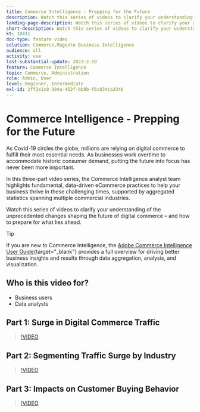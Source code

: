```yaml
---
title: Commerce Intelligence - Prepping for the Future
description: Watch this series of videos to clarify your understanding of the unprecedented changes shaping the future of digital commerce.
landing-page-description: Watch this series of videos to clarify your understanding of the unprecedented changes shaping the future of digital commerce.
short-description: Watch this series of videos to clarify your understanding of the unprecedented changes shaping the future of digital commerce.
kt: 10411
doc-type: feature video
solution: Commerce,Magento Business Intelligence
audience: all
activity: use
last-substantial-update: 2023-2-10
feature: Commerce Intelligence
topic: Commerce, Administration
role: Admin, User
level: Beginner, Intermediate
exl-id: 2ff2e1c8-384a-453f-bb8b-f6c834ca334b
---
```

# Commerce Intelligence - Prepping for the Future

As Covid-19 circles the globe, millions are relying on digital commerce to fulfill their most essential needs. As businesses work overtime to accommodate historic consumer demand, putting the future into focus has never been more important.

In this three-part video series, the Commerce Intelligence analyst team highlights fundamental, data-driven eCommerce practices to help your business thrive in these challenging times, supported by aggregated statistics spanning multiple commercial industries.

Watch this series of videos to clarify your understanding of the unprecedented changes shaping the future of digital commerce – and how to prepare for what lies ahead.

>[!TIP]
>
>If you are new to Commerce Intelligence, the [Adobe Commerce Intelligence User Guide](https://experienceleague.adobe.com/docs/commerce-business-intelligence/mbi/guide-overview.html){target="_blank"} provides a full overview for driving better business insights and results through data aggregation, analysis, and visualization.

## Who is this video for?

- Business users
- Data analysts

## Part 1: Surge in Digital Commerce Traffic

>[!VIDEO](https://video.tv.adobe.com/v/342498?quality=12&learn=on)

## Part 2: Segmenting Traffic Surge by Industry

>[!VIDEO](https://video.tv.adobe.com/v/342499?quality=12&learn=on)

## Part 3: Impacts on Customer Buying Behavior

>[!VIDEO](https://video.tv.adobe.com/v/342500?quality=12&learn=on)
